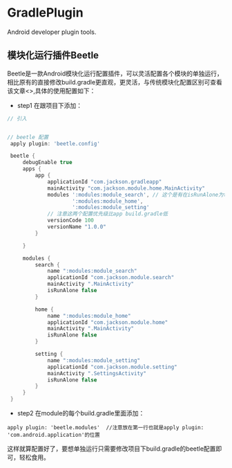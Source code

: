 # GradlePlugin
Android developer plugin tools.


## 模块化运行插件Beetle

Beetle是一款Android模块化运行配置插件，可以灵活配置各个模块的单独运行，相比原有的直接修改build.gradle更直观，更灵活，与传统模块化配置区别可查看该文章<>,具体的使用配置如下：

- step1
在跟项目下添加：

```gradle
// 引入


// beetle 配置
 apply plugin: 'beetle.config'

 beetle {
     debugEnable true
     apps {
         app {
             applicationId "com.jackson.gradleapp"
             mainActivity "com.jackson.module.home.MainActivity"
             modules ':modules:module_search', // 这个是有在isRunAlone为true的是否生效
                     ':modules:module_home',
                     ':modules:module_setting'
             // 注意这两个配置优先级比app build.gradle低
             versionCode 100 
             versionName "1.0.0"
         }

     }

     modules {
         search {
             name ":modules:module_search"
             applicationId "com.jackson.module.search"
             mainActivity ".MainActivity"
             isRunAlone false
         }

         home {
             name ":modules:module_home"
             applicationId "com.jackson.module.home"
             mainActivity ".MainActivity"
             isRunAlone false
         }

         setting {
             name ":modules:module_setting"
             applicationId "com.jackson.module.setting"
             mainActivity ".SettingsActivity"
             isRunAlone false
         }
     }
 }
```
- step2
在module的每个build.gradle里面添加：
```
apply plugin: 'beetle.modules'  //注意放在第一行也就是apply plugin: 'com.android.application'的位置
```

这样就算配置好了，要想单独运行只需要修改项目下build.gradle的beetle配置即可，轻松食用。
